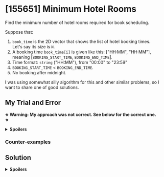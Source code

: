 # [155651] Minimum Hotel Rooms
Find the minimum number of hotel rooms required for book scheduling.

Suppose that:
1. `book_time` is the 2D vector that shows the list of hotel booking times. Let's say its size is `N`.
2. A booking time `book_time[i]` is given like this: \["HH:MM", "HH:MM"\], meaning \[`BOOKING_START_TIME`, `BOOKING_END_TIME`\].
3. Time format: `string` ("HH:MM"), from "00:00" to "23:59"
4. `BOOKING_START_TIME` < `BOOKING_END_TIME`.
5. No booking after midnight.

I was using somewhat silly algorithm for this and other similar problems, so I want to share one of good solutions.

## My Trial and Error
**※ Warning: My approach was not correct. See below for the correct one. ※**

<details>
  <summary><b>Spoilers</b></summary>
  
    (Pseudo Code)
    
    answer = 1;
    bool arr[1000][24*60];
  
    for(i=0; i<N; ++i){
        let start = convert_to_minute(book_time[i][0]);
        let end = convert_to_minute(book_time[i][1]) + 10;
        if. end >= 24*60:
            end = 24*60;
        
        let is_filled = true;
        for(j=0; j<answer; ++j){
            for(k=start; k<end; ++k){
                is_filled = true;
                if. arr[j][k] == false: {
                    is_filled = false;
                    break;
                }
                if. is_filled == true:
                break;
            }
        }
        if. is_filled == false:
            ++answer;
        
        for(j=start; j<end; ++j){
            arr[answer-1][j] = true;
        }
    }
                            
    return answer;
</details>

### Counter-examples

## Solution
<details>
  <summary><b>Spoilers</b></summary>
  This kind of problem is called **"Interval Partitioning"**, and its solution is **Greedy Algorithm**.
  

</details>
